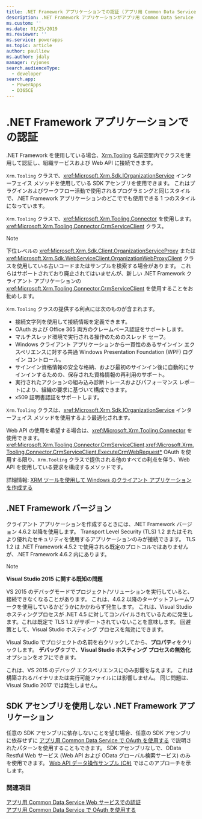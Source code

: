 ```yaml
---
title: .NET Framework アプリケーションでの認証 (アプリ用 Common Data Service) | Microsoft Docs
description: .NET Framework アプリケーションがアプリ用 Common Data Service で認証する方法
ms.custom: ''
ms.date: 01/25/2019
ms.reviewer: ''
ms.service: powerapps
ms.topic: article
author: paulliew
ms.author: jdaly
manager: ryjones
search.audienceType:
  - developer
search.app:
  - PowerApps
  - D365CE
---
```


# <a name="authentication-with-net-framework-applications"></a>.NET Framework アプリケーションでの認証

.NET Framework を使用している場合、[Xrm.Tooling](/dotnet/api/?view=dynamics-xrmtooling-ce-9) 名前空間内でクラスを使用して認証し、組織サービスおよび Web API に接続できます。

`Xrm.Tooling` クラスで、<xref:Microsoft.Xrm.Sdk.IOrganizationService> インターフェイス メソッドを使用している SDK アセンブリを使用できます。 これはプラグインおよびワークフロー活動で使用されるプログラミングと同じスタイルで、.NET Framework アプリケーションのどこででも使用できる 1 つのスタイルになっています。

`Xrm.Tooling` クラスで、<xref:Microsoft.Xrm.Tooling.Connector> を使用します。<xref:Microsoft.Xrm.Tooling.Connector.CrmServiceClient> クラス。

> [!NOTE]
> 下位レベルの <xref:Microsoft.Xrm.Sdk.Client.OrganizationServiceProxy> または <xref:Microsoft.Xrm.Sdk.WebServiceClient.OrganizationWebProxyClient> クラスを使用している古いコードまたはサンプルを検索する場合があります。 これらはサポートされており廃止されてはいませんが、新しい .NET Framework クライアント アプリケーションの <xref:Microsoft.Xrm.Tooling.Connector.CrmServiceClient> を使用することをお勧めします。

`Xrm.Tooling` クラスの提供する利点には次のものが含まれます。
- 接続文字列を使用して接続情報を定義できます。
- OAuth および Office 365 両方のクレームベース認証をサポートします。
- マルチスレッド環境で実行される操作のためのスレッド セーフ。 
- Windows クライアント アプリケーションから一貫性のあるサインイン エクスペリエンスに対する共通 Windows Presentation Foundation (WPF) ログイン コントロール。
- サインイン資格情報の安全な格納、および最初のサインイン後に自動的にサインインするための、保存された資格情報の再利用のサポート。
- 実行されたアクションの組み込み診断トレースおよびパフォーマンス レポートにより、組織の要求に基づいて構成できます。
- x509 証明書認証をサポートします。

`Xrm.Tooling` クラスは、<xref:Microsoft.Xrm.Sdk.IOrganizationService> インターフェイス メソッドを使用するよう最適化されます。 

Web API の使用を希望する場合は、<xref:Microsoft.Xrm.Tooling.Connector> を使用できます。<xref:Microsoft.Xrm.Tooling.Connector.CrmServiceClient>.<xref:Microsoft.Xrm.Tooling.Connector.CrmServiceClient.ExecuteCrmWebRequest*> OAuth を使用する限り、`Xrm.Tooling` クラスで提供される他のすべての利点を伴う、Web API を使用している要求を構成するメソッドです。

詳細情報: [XRM ツールを使用して Windows のクライアント アプリケーションを作成する](xrm-tooling/build-windows-client-applications-xrm-tools.md)


## <a name="net-framework-versions"></a>.NET Framework バージョン

クライアント アプリケーションを作成するときには、.NET Framework バージョン 4.6.2 以降を使用します。 Transport Level Security (TLS) 1.2 またはそれより優れたセキュリティを使用するアプリケーションのみが接続できます。 TLS 1.2 は .NET Framework 4.5.2 で使用される既定のプロトコルではありませんが、.NET Framework 4.6.2 内にあります。

> [!NOTE]
> **Visual Studio 2015 に関する既知の問題**
> 
> VS 2015 のデバッグモードでプロジェクト/ソリューションを実行していると、接続できなくなることがあります。 これは、4.6.2 以降のターゲットフレームワークを使用しているかどうかにかかわらず発生します。 これは、Visual Studio ホスティングプロセスが .NET 4.5 に対してコンパイルされているために発生します。これは既定で TLS 1.2 がサポートされていないことを意味します。 回避策として、Visual Studio ホスティング プロセスを無効にできます。 
>
> Visual Studio でプロジェクトの名前を右クリックしてから、**プロパティ**をクリックします。 **デバッグ**タブで、**Visual Studio ホスティング プロセスの無効化**オプションをオフにできます。 
>
> これは、VS 2015 のデバッグ エクスペリエンスにのみ影響を与えます。 これは構築されるバイナリまたは実行可能ファイルには影響しません。 同じ問題は、Visual Studio 2017 では発生しません。

## <a name="net-framework-applications-without-sdk-assemblies"></a>SDK アセンブリを使用しない .NET Framework アプリケーション

任意の SDK アセンブリに依存しないことを望む場合、任意の SDK アセンブリに依存せずに [アプリ用 Common Data Service で OAuth を使用する](authenticate-oauth.md) で説明されたパターンを使用することもできます。 SDK アセンブリなしで、OData Restful Web サービス (Web API および OData グローバル検索サービス) のみを使用できます。 [Web API データ操作サンプル (C#)](webapi/web-api-samples-csharp.md) ではこのアプローチを示します。

### <a name="see-also"></a>関連項目

[アプリ用 Common Data Service Web サービスでの認証](authentication.md)<br />
[アプリ用 Common Data Service で OAuth を使用する](authenticate-oauth.md)

